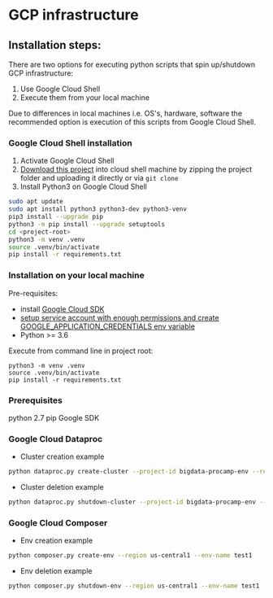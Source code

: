 # GCP infrastructure

## Installation steps:
There are two options for executing python scripts that spin up/shutdown GCP infrastructure:
1. Use Google Cloud Shell
2. Execute them from your local machine

Due to differences in local machines i.e. OS's, hardware, software the recommended option is execution of this scripts
from Google Cloud Shell.

### Google Cloud Shell installation
1. Activate Google Cloud Shell
2. [Download this project](https://cloud.google.com/shell/docs/uploading-and-downloading-files) into cloud shell machine
by zipping the project folder and uploading it directly or via `git clone`
3. Install Python3 on Google Cloud Shell
```bash
sudo apt update
sudo apt install python3 python3-dev python3-venv
pip3 install --upgrade pip
python3 -m pip install --upgrade setuptools
cd <project-root>
python3 -m venv .venv
source .venv/bin/activate
pip install -r requirements.txt
```

### Installation on your local machine

Pre-requisites:
- install [Google Cloud SDK](https://cloud.google.com/sdk/docs/quickstart)
- [setup service account with enough permissions and create GOOGLE_APPLICATION_CREDENTIALS env variable](https://cloud.google.com/docs/authentication/production#passing_variable) 
- Python >= 3.6

Execute from command line in project root:
```$bash
python3 -m venv .venv
source .venv/bin/activate
pip install -r requirements.txt
```

### Prerequisites
python 2.7
pip
Google SDK

### Google Cloud Dataproc

- Cluster creation example
```bash
python dataproc.py create-cluster --project-id bigdata-procamp-env --region us-central1 --cluster-name test1 --create-buckets
```
- Cluster deletion example
```bash
python dataproc.py shutdown-cluster --project-id bigdata-procamp-env --region us-central1 --cluster-name test1 --delete-buckets
```

### Google Cloud Composer

- Env creation example
```bash
python composer.py create-env --region us-central1 --env-name test1
```
- Env deletion example
```bash
python composer.py shutdown-env --region us-central1 --env-name test1
```
